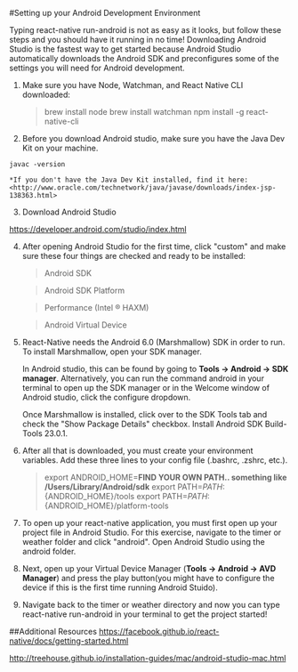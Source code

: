 #Setting up your Android Development Environment

Typing react-native run-android is not as easy as it looks, but follow these steps and you should have it running in no time! Downloading Android Studio is the fastest way to get started because Android Studio automatically downloads the Android SDK and preconfigures some of the settings you will need for Android development. 

1. Make sure you have Node, Watchman, and React Native CLI downloaded:

   >brew install node
   >brew install watchman
   >npm install -g react-native-cli
   
2. Before you download Android studio, make sure you have the Java Dev Kit on your machine.
   
 ```javac -version```
 
    *If you don't have the Java Dev Kit installed, find it here: 
    <http://www.oracle.com/technetwork/java/javase/downloads/index-jsp-138363.html>

3. Download Android Studio

 <https://developer.android.com/studio/index.html>

4. After opening Android Studio for the first time, click "custom" and make sure these four things are checked and ready to be installed:

   >Android SDK
   
   >Android SDK Platform
   
   >Performance (Intel ® HAXM)
   
   >Android Virtual Device
 
5. React-Native needs the Android 6.0 (Marshmallow) SDK in order to run. To install Marshmallow, open your SDK manager. 

   In Android studio, this can be found by going to **Tools -> Android -> SDK manager**. Alternatively, you can run the          command android in your terminal to open up the SDK manager or in the Welcome window of Android studio, click the configure    dropdown.
   
   Once Marshmallow is installed, click over to the SDK Tools tab and check the "Show Package Details" checkbox. Install          Android SDK Build-Tools 23.0.1.

6. After all that is downloaded, you must create your environment variables. Add these three lines to your config file (.bashrc, .zshrc, etc.).

    >export ANDROID_HOME=**FIND YOUR OWN PATH.. something like /Users/Library/Android/sdk**
    >export PATH=${PATH}:${ANDROID_HOME}/tools
    >export PATH=${PATH}:${ANDROID_HOME}/platform-tools

7. To open up your react-native application, you must first open up your project file in Android Studio. For this exercise,    navigate to the timer or weather folder and click "android". Open Android Studio using the android folder.

8. Next, open up your Virtual Device Manager (**Tools -> Android -> AVD Manager**) and press the play button(you might have to configure the device if this is the first time running Android Stuido).

9. Navigate back to the timer or weather directory and now you can type react-native run-android in your terminal to get the project started! 

##Additional Resources
<https://facebook.github.io/react-native/docs/getting-started.html>

<http://treehouse.github.io/installation-guides/mac/android-studio-mac.html>
